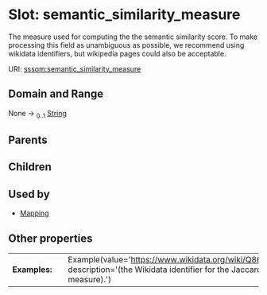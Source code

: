 
# Slot: semantic_similarity_measure


The measure used for computing the the semantic similarity score. To make processing this field as unambiguous as possible, we recommend using wikidata identifiers, but wikipedia pages could also be acceptable.

URI: [sssom:semantic_similarity_measure](https://w3id.org/sssom/semantic_similarity_measure)


## Domain and Range

None &#8594;  <sub>0..1</sub> [String](types/String.md)

## Parents


## Children


## Used by

 * [Mapping](Mapping.md)

## Other properties

|  |  |  |
| --- | --- | --- |
| **Examples:** | | Example(value='https://www.wikidata.org/wiki/Q865360', description='(the Wikidata identifier for the Jaccard index measure).') |

